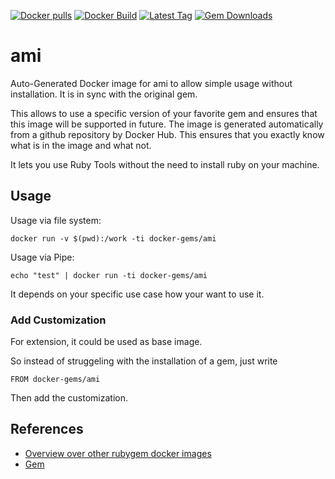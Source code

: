 [![Docker pulls](https://img.shields.io/docker/pulls/rubygem/ami.svg)](https://hub.docker.com/r/rubygem/ami/)
[![Docker Build](https://img.shields.io/docker/automated/rubygem/ami.svg)](https://hub.docker.com/r/rubygem/ami/)
[![Latest Tag](https://img.shields.io/github/tag/docker-rubygem/ami.svg)](https://hub.docker.com/r/rubygem/ami/)
[![Gem Downloads](https://img.shields.io/gem/dt/ami.svg)](https://rubygems.org/gems/ami/)
# ami

Auto-Generated Docker image for ami to allow simple usage without installation.
It is in sync with the original gem.

This allows to use a specific version of your favorite gem and ensures that this image will be supported in future.
The image is generated automatically from a github repository by Docker Hub.
This ensures that you exactly know what is in the image and what not.

It lets you use Ruby Tools without the need to install ruby on your machine.

## Usage

Usage via file system:

`docker run -v $(pwd):/work -ti docker-gems/ami`

Usage via Pipe:

`echo "test" | docker run -ti docker-gems/ami`

It depends on your specific use case how your want to use it.

### Add Customization

For extension, it could be used as base image.

So instead of struggeling with the installation of a gem, just write

`FROM docker-gems/ami`

Then add the customization.

## References

 - [Overview over other rubygem docker images](https://github.com/thinkbot/docker-rubygem)
 - [Gem](https://rubygems.org/gems/ami/)
